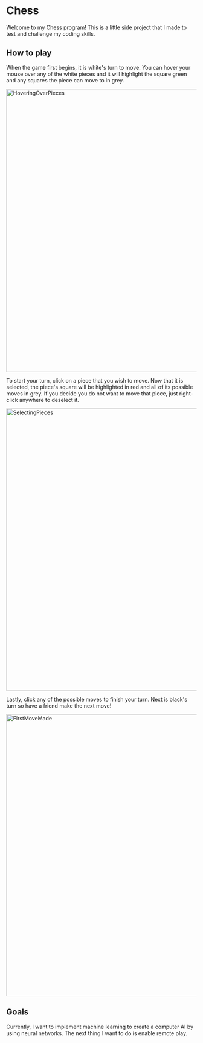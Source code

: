 # Chess

Welcome to my Chess program! This is a little side project that I made to test and challenge my coding skills.

## How to play

When the game first begins, it is white's turn to move.  You can hover your mouse over any of the white pieces and it will highlight the square green and any squares the piece can move to in grey.  

<img width="747" alt="HoveringOverPieces" src="https://user-images.githubusercontent.com/78940830/129242976-371a94fe-2667-4cfc-a075-5690a7f82ba0.PNG">

To start your turn, click on a piece that you wish to move.  Now that it is selected, the piece's square will be highlighted in red and all of its possible moves in grey.  If you decide you do not want to move that piece, just right-click anywhere to deselect it.  

<img width="745" alt="SelectingPieces" src="https://user-images.githubusercontent.com/78940830/129243308-528e78e8-238c-45fa-ba2c-4b7c2fea8f56.PNG">

Lastly, click any of the possible moves to finish your turn.  Next is black's turn so have a friend make the next move!

<img width="744" alt="FirstMoveMade" src="https://user-images.githubusercontent.com/78940830/129243591-a5847794-fe3f-4c9d-b44c-2a8827578a28.PNG">

## Goals

Currently, I want to implement machine learning to create a computer AI by using neural networks.  The next thing I want to do is enable remote play. 
